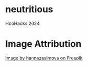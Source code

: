 # neutritious
HooHacks 2024

# Image Attribution
<a href="https://www.freepik.com/free-vector/isometric-dice-variants-black-game-cubes-isolated-white-background-all-possible-turns-collection_13090027.htm#fromView=search&page=1&position=13&uuid=4d096874-94d5-41a9-b412-5a7c732504c3">Image by hannazasimova on Freepik</a>